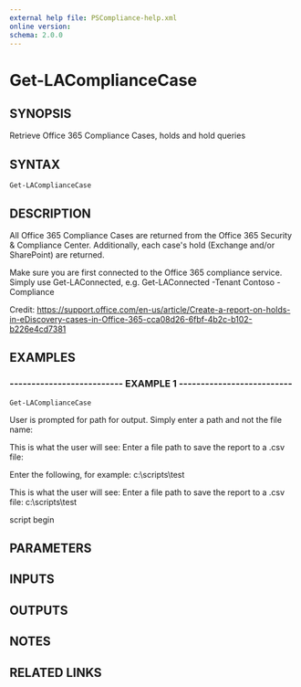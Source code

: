 ```yaml
---
external help file: PSCompliance-help.xml
online version: 
schema: 2.0.0
---
```


# Get-LAComplianceCase

## SYNOPSIS
Retrieve Office 365 Compliance Cases, holds and hold queries

## SYNTAX

```
Get-LAComplianceCase
```

## DESCRIPTION
All Office 365 Compliance Cases are returned from the Office 365 Security & Compliance Center.
Additionally, each case's hold (Exchange and/or SharePoint) are returned.

Make sure you are first connected to the Office 365 compliance service. 
Simply use Get-LAConnected,  e.g.
Get-LAConnected -Tenant Contoso -Compliance

Credit: https://support.office.com/en-us/article/Create-a-report-on-holds-in-eDiscovery-cases-in-Office-365-cca08d26-6fbf-4b2c-b102-b226e4cd7381

## EXAMPLES

### -------------------------- EXAMPLE 1 --------------------------
```
Get-LAComplianceCase
```

User is prompted for path for output. 
Simply enter a path and not the file name:

This is what the user will see:
Enter a file path to save the report to a .csv file:

Enter the following, for example: c:\scripts\test

This is what the user will see:
Enter a file path to save the report to a .csv file: c:\scripts\test


script begin

## PARAMETERS

## INPUTS

## OUTPUTS

## NOTES

## RELATED LINKS

